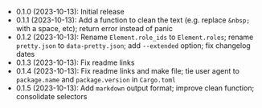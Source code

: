 * 0.1.0 (2023-10-13): Initial release
* 0.1.1 (2023-10-13): Add a function to clean the text (e.g. replace `&nbsp;` with a space, etc);
  return error instead of panic
* 0.1.2 (2023-10-13): Rename `Element.role_ids` to `Element.roles`; rename `pretty.json` to
  `data-pretty.json`; add `--extended` option; fix changelog dates
* 0.1.3 (2023-10-13): Fix readme links
* 0.1.4 (2023-10-13): Fix readme links and make file; tie user agent to `package.name` and
  `package.version` in `Cargo.toml`
* 0.1.5 (2023-10-13): Add `markdown` output format; improve clean function; consolidate selectors
